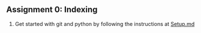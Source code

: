 ## Assignment 0: Indexing

1. Get started with git and python by following the instructions at [Setup.md](Setup.md)
